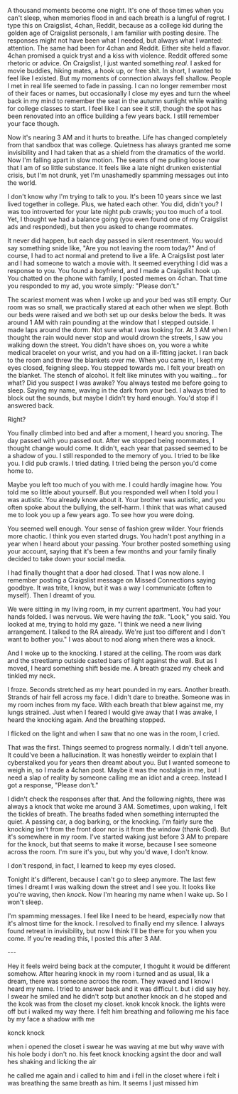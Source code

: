 A thousand moments become one night. It's one of those times when you can't sleep, when memories flood in and each breath is a lungful of regret. I type this on Craigslist, 4chan, Reddit, because as a college kid during the golden age of Craigslist personals, I am familiar with posting desire. The responses might not have been what I needed, but always what I wanted: attention. The same had been for 4chan and Reddit. Either site held a flavor. 4chan promised a quick tryst and a kiss with violence. Reddit offered some rhetoric or advice. On Craigslist, I just wanted something *real*. I asked for movie buddies, hiking mates, a hook up, or free shit. In short, I wanted to feel like I existed. But my moments of connection always fell shallow. People I met in real life seemed to fade in passing. I can no longer remember most of their faces or names, but occasionally I close my eyes and turn the wheel back in my mind to remember the seat in the autumn sunlight while waiting for college classes to start. I feel like I can see it still, though the spot has been renovated into an office building a few years back. I still remember your face though.

Now it's nearing 3 AM and it hurts to breathe. Life has changed completely from that sandbox that was college. Quietness has always granted me some invisibility and I had taken that as a shield from the dramatics of the world. Now I'm falling apart in slow motion. The seams of me pulling loose now that I am of so little substance. It feels like a late night drunken existential crisis, but I'm not drunk, yet I'm unashamedly spamming messages out into the world.

I don't know why I'm trying to talk to you. It's been 10 years since we last lived together in college. Plus, we hated each other. You did, didn't you? I was too introverted for your late night pub crawls; you too much of a tool. Yet, I thought we had a balance going (you even found one of my Craigslist ads and responded), but then you asked to change roommates.

It never did happen, but each day passed in silent resentment. You would say something snide like, "Are you not leaving the room today?" And of course, I had to act normal and pretend to live a life. A Craigslist post later and I had someone to watch a movie with. It seemed everything I did was a response to you. You found a boyfriend, and I made a Craigslist hook up. You chatted on the phone with family, I posted memes on 4chan. That time you responded to my ad, you wrote simply: "Please don't."

The scariest moment was when I woke up and your bed was still empty. Our room was so small, we practically stared at each other when we slept. Both our beds were raised and we both set up our desks below the beds. It was around 1 AM with rain pounding at the window that I stepped outside. I made laps around the dorm. Not sure what I was looking for. At 3 AM when I thought the rain would never stop and would drown the streets, I saw you walking down the street. You didn't have shoes on, you wore a white medical bracelet on your wrist, and you had on a ill-fitting jacket. I ran back to the room and threw the blankets over me. When you came in, I kept my eyes closed, feigning sleep. You stepped towards me. I felt your breath on the blanket. The stench of alcohol. It felt like minutes with you waiting... for what? Did you suspect I was awake? You always tested me before going to sleep. Saying my name, waving in the dark from your bed. I always tried to block out the sounds, but maybe I didn't try hard enough. You'd stop if I answered back.

Right?

You finally climbed into bed and after a moment, I heard you snoring. The day passed with you passed out. After we stopped being roommates, I thought change would come. It didn't, each year that passed seemed to be a shadow of you. I still responded to the memory of you. I tried to be like you. I did pub crawls. I tried dating. I tried being the person you'd come home to.

Maybe you left too much of you with me. I could hardly imagine how. You told me so little about yourself. But you responded well when I told you I was autistic. You already know about it. Your brother was autistic, and you often spoke about the bullying, the self-harm. I think that was what caused me to look you up a few years ago. To see how you were doing.

You seemed well enough. Your sense of fashion grew wilder. Your friends more chaotic. I think you even started drugs. You hadn't post anything in a year when I heard about your passing. Your brother posted something using your account, saying that it's been a few months and your family finally decided to take down your social media.

I had finally thought that a door had closed. That I was now alone. I remember posting a Craigslist message on Missed Connections saying goodbye. It was trite, I know, but it was a way I communicate (often to myself). Then I dreamt of you.

We were sitting in my living room, in my current apartment. You had your hands folded. I was nervous. We were having *the talk*. "Look," you said. You looked at me, trying to hold my gaze. "I think we need a new living arrangement. I talked to the RA already. We're just too different and I don't want to bother you." I was about to nod along when there was a knock.

And I woke up to the knocking. I stared at the ceiling. The room was dark and the streetlamp outside casted bars of light against the wall. But as I moved, I heard something shift beside me. A breath grazed my cheek and tinkled my neck.

I froze. Seconds stretched as my heart pounded in my ears. Another breath. Strands of hair fell across my face. I didn't dare to breathe. Someone was in my room inches from my face. With each breath that blew against me, my lungs strained. Just when I feared I would give away that I was awake, I heard the knocking again. And the breathing stopped.

I flicked on the light and when I saw that no one was in the room, I cried.

That was the first. Things seemed to progress normally. I didn't tell anyone. It could've been a hallucination. It was honestly weirder to explain that I cyberstalked you for years then dreamt about you. But I wanted someone to weigh in, so I made a 4chan post. Maybe it was the nostalgia in me, but I need a slap of reality by someone calling me an idiot and a creep. Instead I got a response, "Please don't."

I didn't check the responses after that. And the following nights, there was always a knock that woke me around 3 AM. Sometimes, upon waking, I felt the tickles of breath. The breaths faded when something interrupted the quiet. A passing car, a dog barking, or the knocking. I'm fairly sure the knocking isn't from the front door nor is it from the window (thank God). But it's somewhere in my room. I've started waking just before 3 AM to prepare for the knock, but that seems to make it worse, because I see someone across the room. I'm sure it's you, but why you'd wave, I don't know.

I don't respond, in fact, I learned to keep my eyes closed.

Tonight it's different, because I can't go to sleep anymore. The last few times I dreamt I was walking down the street and I see you. It looks like you're waving, then *knock*. Now I'm hearing my name when I wake up. So I won't sleep.

I'm spamming messages. I feel like I need to be heard, especially now that it's almost time for the knock. I resolved to finally end my silence. I always found retreat in invisibility, but now I think I'll be there for you when you come. If you're reading this, I posted this after 3 AM.

\---

Hey it feels weird being back at the computer, I thoguht it would be different somehow. After hearing knock in my room i turned and as usual, lik a dream, there was someone acroos the room. They waved and I know I heard my name. I tried to answer back and it was difficul t. but i did say hey. I swear he smiled and he didn't sotp but another knock an d he stoped and the kcok was from the closet my closet. knok kncok knock. the lights were off but i walked my way there. I felt him breathing and following me his face by my face a shadow with me

konck knock

when i opened the closet i swear he was waving at me but why wave with his hole body i don't no. his feet knock knocking agsint the door and wall hes shaking and licking the air

he called me again and i called to him and i fell in the closet where i felt i was breathing the same breath as him. It seems I just missed him